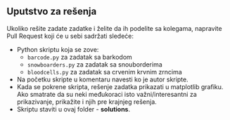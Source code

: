 ﻿## Uputstvo za rešenja

Ukoliko rešite zadate zadatke i želite da ih podelite sa kolegama, napravite Pull Request koji će u sebi sadržati sledeće:

* Python skriptu koja se zove:
	* ```barcode.py``` za zadatak sa barkodom
	* ```snowboarders.py``` za zadatak sa snouborderima
	* ```bloodcells.py``` za zadatak sa crvenim krvnim zrncima
* Na početku skripte u komentaru navesti ko je autor skripte.
* Kada se pokrene skripta, rešenje zadatka prikazati u matplotlib grafiku. Ako smatrate da su neki međukoraci isto važni/interesantni za prikazivanje, prikažite i njih pre krajnjeg rešenja.
* Skriptu staviti u ovaj folder - **solutions**.
